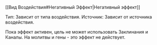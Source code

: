 [[Вид Воздействия#Негативный Эффект|Негативный эффект]]

Тип: Зависит от типа воздействия.
Источник: Зависит от источника воздействия.

Пока эффект активен, цель не может использовать Заклинания и Каналы. На молитвы и гены - это эффект не действует. 